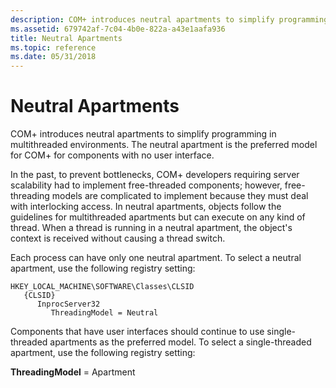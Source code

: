 ```yaml
---
description: COM+ introduces neutral apartments to simplify programming in multithreaded environments. The neutral apartment is the preferred model for COM+ for components with no user interface.
ms.assetid: 679742af-7c04-4b0e-822a-a43e1aafa936
title: Neutral Apartments
ms.topic: reference
ms.date: 05/31/2018
---
```


# Neutral Apartments

COM+ introduces neutral apartments to simplify programming in multithreaded environments. The neutral apartment is the preferred model for COM+ for components with no user interface.

In the past, to prevent bottlenecks, COM+ developers requiring server scalability had to implement free-threaded components; however, free-threading models are complicated to implement because they must deal with interlocking access. In neutral apartments, objects follow the guidelines for multithreaded apartments but can execute on any kind of thread. When a thread is running in a neutral apartment, the object's context is received without causing a thread switch.

Each process can have only one neutral apartment. To select a neutral apartment, use the following registry setting:

```
HKEY_LOCAL_MACHINE\SOFTWARE\Classes\CLSID
   {CLSID}
      InprocServer32
         ThreadingModel = Neutral
```

Components that have user interfaces should continue to use single-threaded apartments as the preferred model. To select a single-threaded apartment, use the following registry setting:

**ThreadingModel** = Apartment

 

 



